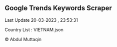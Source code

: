 

## Google Trends Keywords Scraper 
 
Last Update 20-03-2023 , 23:53:31

Country List :
VIETNAM.json



© Abdul Muttaqin 
